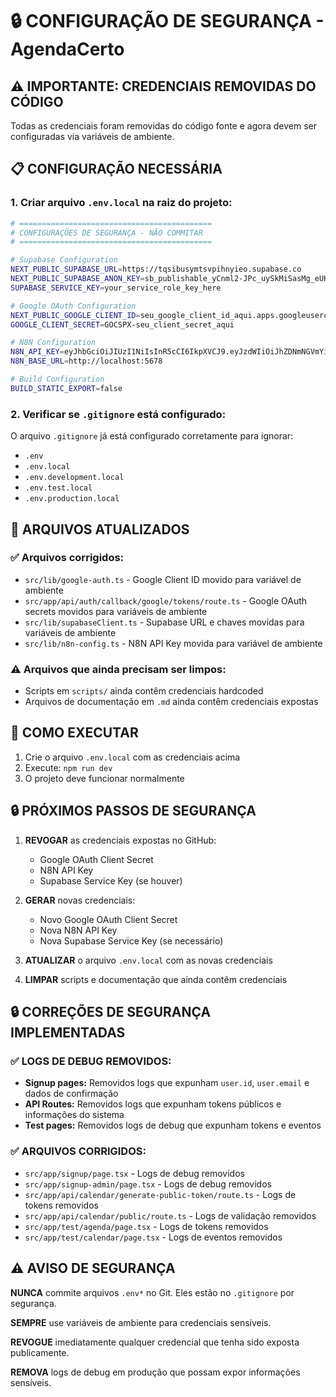 # 🔒 CONFIGURAÇÃO DE SEGURANÇA - AgendaCerto

## ⚠️ IMPORTANTE: CREDENCIAIS REMOVIDAS DO CÓDIGO

Todas as credenciais foram removidas do código fonte e agora devem ser configuradas via variáveis de ambiente.

## 📋 CONFIGURAÇÃO NECESSÁRIA

### 1. Criar arquivo `.env.local` na raiz do projeto:

```bash
# ===========================================
# CONFIGURAÇÕES DE SEGURANÇA - NÃO COMMITAR
# ===========================================

# Supabase Configuration
NEXT_PUBLIC_SUPABASE_URL=https://tqsibusymtsvpihnyieo.supabase.co
NEXT_PUBLIC_SUPABASE_ANON_KEY=sb_publishable_yCnml2-JPc_uySkMiSasMg_eUKbMzhl
SUPABASE_SERVICE_KEY=your_service_role_key_here

# Google OAuth Configuration
NEXT_PUBLIC_GOOGLE_CLIENT_ID=seu_google_client_id_aqui.apps.googleusercontent.com
GOOGLE_CLIENT_SECRET=GOCSPX-seu_client_secret_aqui

# N8N Configuration
N8N_API_KEY=eyJhbGciOiJIUzI1NiIsInR5cCI6IkpXVCJ9.eyJzdWIiOiJhZDNmNGVmYi1jMTAwLTQzYzktYjA5My05YWJmOWJhZWEwYWYiLCJpc3MiOiJuOG4iLCJhdWQiOiJwdWJsaWMtYXBpIiwiaWF0IjoxNzYwOTM4MjY4fQ.Jn5LPpRPzK84RgYDc2MMTVH9KO1J_NQ4jb9PJYy3g-c
N8N_BASE_URL=http://localhost:5678

# Build Configuration
BUILD_STATIC_EXPORT=false
```

### 2. Verificar se `.gitignore` está configurado:

O arquivo `.gitignore` já está configurado corretamente para ignorar:
- `.env`
- `.env.local`
- `.env.development.local`
- `.env.test.local`
- `.env.production.local`

## 🔧 ARQUIVOS ATUALIZADOS

### ✅ Arquivos corrigidos:
- `src/lib/google-auth.ts` - Google Client ID movido para variável de ambiente
- `src/app/api/auth/callback/google/tokens/route.ts` - Google OAuth secrets movidos para variáveis de ambiente
- `src/lib/supabaseClient.ts` - Supabase URL e chaves movidas para variáveis de ambiente
- `src/lib/n8n-config.ts` - N8N API Key movida para variável de ambiente

### ⚠️ Arquivos que ainda precisam ser limpos:
- Scripts em `scripts/` ainda contêm credenciais hardcoded
- Arquivos de documentação em `.md` ainda contêm credenciais expostas

## 🚀 COMO EXECUTAR

1. Crie o arquivo `.env.local` com as credenciais acima
2. Execute: `npm run dev`
3. O projeto deve funcionar normalmente

## 🔒 PRÓXIMOS PASSOS DE SEGURANÇA

1. **REVOGAR** as credenciais expostas no GitHub:
   - Google OAuth Client Secret
   - N8N API Key
   - Supabase Service Key (se houver)

2. **GERAR** novas credenciais:
   - Novo Google OAuth Client Secret
   - Nova N8N API Key
   - Nova Supabase Service Key (se necessário)

3. **ATUALIZAR** o arquivo `.env.local` com as novas credenciais

4. **LIMPAR** scripts e documentação que ainda contêm credenciais

## 🔒 CORREÇÕES DE SEGURANÇA IMPLEMENTADAS

### ✅ **LOGS DE DEBUG REMOVIDOS:**
- **Signup pages:** Removidos logs que expunham `user.id`, `user.email` e dados de confirmação
- **API Routes:** Removidos logs que expunham tokens públicos e informações do sistema
- **Test pages:** Removidos logs de debug que expunham tokens e eventos

### ✅ **ARQUIVOS CORRIGIDOS:**
- `src/app/signup/page.tsx` - Logs de debug removidos
- `src/app/signup-admin/page.tsx` - Logs de debug removidos  
- `src/app/api/calendar/generate-public-token/route.ts` - Logs de tokens removidos
- `src/app/api/calendar/public/route.ts` - Logs de validação removidos
- `src/app/test/agenda/page.tsx` - Logs de tokens removidos
- `src/app/test/calendar/page.tsx` - Logs de eventos removidos

## ⚠️ AVISO DE SEGURANÇA

**NUNCA** commite arquivos `.env*` no Git. Eles estão no `.gitignore` por segurança.

**SEMPRE** use variáveis de ambiente para credenciais sensíveis.

**REVOGUE** imediatamente qualquer credencial que tenha sido exposta publicamente.

**REMOVA** logs de debug em produção que possam expor informações sensíveis.
